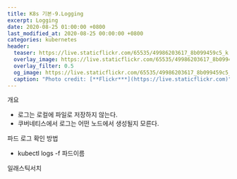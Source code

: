 ```yaml
---
title: K8s 기본-9.Logging
excerpt: Logging
date: 2020-08-25 01:00:00 +0800
last_modified_at: 2020-08-25 00:00:00 +0800
categories: kubernetes
header:
  teaser: https://live.staticflickr.com/65535/49986203617_8b099459c5_k.jpg
  overlay_image: https://live.staticflickr.com/65535/49986203617_8b099459c5_k.jpg
  overlay_filter: 0.5
  og_image: https://live.staticflickr.com/65535/49986203617_8b099459c5_k.jpg
  caption: "Photo credit: [**Flickr***](https://live.staticflickr.com)"
---
```


개요

- 로그는 로컬에 파일로 저장하지 않는다.
- 쿠버네티스에서 로그는 어떤 노드에서 생성될지 모른다.

파드 로그 확인 방법 

- kubectl logs -f 파드이름


일래스틱서치



